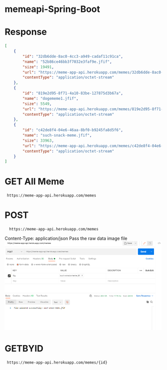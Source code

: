 # memeapi-Spring-Boot

# Response
```JSON
[
    {
        "id": "32db6dde-8ac0-4cc3-a949-cadaf11c91ca",
        "name": "52b86ce46bb3f7032e3faf9e.jfif",
        "size": 19491,
        "url": "https://meme-app-api.herokuapp.com/memes/32db6dde-8ac0-4cc3-a949-cadaf11c91ca",
        "contentType": "application/octet-stream"
    },
    {
        "id": "819e2d95-8f71-4a10-83be-127875d3b67a",
        "name": "dogememe1.jfif",
        "size": 5549,
        "url": "https://meme-app-api.herokuapp.com/memes/819e2d95-8f71-4a10-83be-127875d3b67a",
        "contentType": "application/octet-stream"
    },
    {
        "id": "c42de8f4-04e6-46aa-8bf0-b9245fa8d5f6",
        "name": "such-snack-meme.jfif",
        "size": 33963,
        "url": "https://meme-app-api.herokuapp.com/memes/c42de8f4-04e6-46aa-8bf0-b9245fa8d5f6",
        "contentType": "application/octet-stream"
    }
]
```

# GET All Meme
```url
 https://meme-app-api.herokuapp.com/memes
```

# POST
```url
  https://meme-app-api.herokuapp.com/memes
```
Content-Type: application/json
Pass the raw data image file 
![alt text](https://github.com/anilabha/memeapi-Spring-Boot/blob/master/apicap.PNG)

# GETBYID
```url
 https://meme-app-api.herokuapp.com/memes/{id}
```

